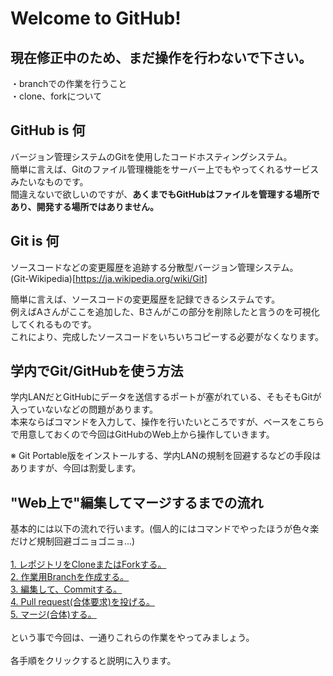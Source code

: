 # Welcome to GitHub!
## 現在修正中のため、まだ操作を行わないで下さい。
・branchでの作業を行うこと  
・clone、forkについて  
## GitHub is 何
バージョン管理システムのGitを使用したコードホスティングシステム。  
簡単に言えば、Gitのファイル管理機能をサーバー上でもやってくれるサービスみたいなものです。  
間違えないで欲しいのですが、**あくまでもGitHubはファイルを管理する場所であり、開発する場所ではありません。**
## Git is 何
ソースコードなどの変更履歴を追跡する分散型バージョン管理システム。  
(Git-Wikipedia)[https://ja.wikipedia.org/wiki/Git]
  
  
簡単に言えば、ソースコードの変更履歴を記録できるシステムです。  
例えばAさんがここを追加した、Bさんがこの部分を削除したと言うのを可視化してくれるものです。  
これにより、完成したソースコードをいちいちコピーする必要がなくなります。
## 学内でGit/GitHubを使う方法
学内LANだとGitHubにデータを送信するポートが塞がれている、そもそもGitが入っていないなどの問題があります。  
本来ならばコマンドを入力して、操作を行いたいところですが、ベースをこちらで用意しておくので今回はGitHubのWeb上から操作していきます。  
  
※ Git Portable版をインストールする、学内LANの規制を回避するなどの手段はありますが、今回は割愛します。  
## "Web上で"編集してマージするまでの流れ
基本的には以下の流れで行います。(個人的にはコマンドでやったほうが色々楽だけど規制回避ゴニョゴニョ...)  
<br />
[1. レポジトリをCloneまたはForkする。](https://github.com/ElectronicsDesign/Welcome/blob/master/manual/1.md)  
[2. 作業用Branchを作成する。](https://github.com/ElectronicsDesign/Welcome/blob/master/manual/2.md)    
[3. 編集して、Commitする。](https://github.com/ElectronicsDesign/Welcome/blob/master/manual/3.md)  
[4. Pull request(合体要求)を投げる。](https://github.com/ElectronicsDesign/Welcome/blob/master/manual/4.md)  
[5. マージ(合体)する。](https://github.com/ElectronicsDesign/Welcome/blob/master/manual/5.md)  
<br />
という事で今回は、一通りこれらの作業をやってみましょう。  
<br />
各手順をクリックすると説明に入ります。
